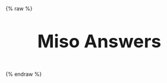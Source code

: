 ---
---

<script async src="http://localhost:10099/dist/umd/miso.js?api_key=test&autostart=false"></script>
{% raw %}
<style>
main {
  padding: 0;
}
.hero-title {
  text-align: center;
  margin: 2rem 0;
  font-size: 3rem;
  line-height: 2;
}
</style>
<h1 class="hero-title">Miso Answers</h1>
<miso-ask-combo></miso-ask-combo>
<script>
(window.misocmd || (window.misocmd = [])).push(async () => {
  MisoClient.on('create', (client) => {
    client.ui.asks.on('error', (event) => {
      const workflow = event.workflow;
      const error = workflow.states.data.error;
      const errorMessage = error.message;
      console.error(error);
    });
  });
  MisoClient.ui.combo.ask.start();
});
</script>
{% endraw %}
